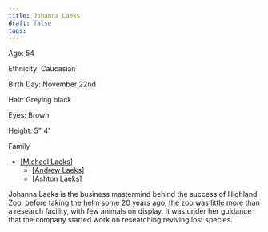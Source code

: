 ```yaml
---
title: Johanna Laeks
draft: false
tags:
---
```

 
Age: 54

Ethnicity: Caucasian

Birth Day: November 22nd

Hair: Greying black

Eyes: Brown

Height: 5" 4'

Family
- [[Michael Laeks]](husband)
	- [[Andrew Laeks]](son)
	- [[Ashton Laeks]](son)

Johanna Laeks is the business mastermind behind the success of Highland Zoo. before taking the helm some 20 years ago, the zoo was little more than a research facility, with few animals on display. It was under her guidance that the company started work on researching reviving lost species.